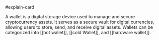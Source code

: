 #explain-card 

A wallet is a digital storage device used to manage and secure cryptocurrency assets. It serves as a secure vault for digital currencies, allowing users to store, send, and receive digital assets. Wallets can be categorized into [[hot wallet]], [[cold Wallet]], and [[hardware wallet]].